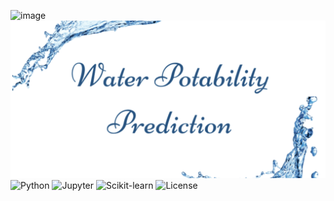 <img width="1455" height="187" alt="image" src="https://github.com/user-attachments/assets/5528a7f6-4287-44e6-80ee-b4a4a51a480f" />![Project Banner](./banner.png)
![Python](https://img.shields.io/badge/Python-3.10-blue?logo=python&style=for-the-badge)
![Jupyter](https://img.shields.io/badge/Jupyter-Notebook-orange?logo=jupyter&style=for-the-badge)
![Scikit-learn](https://img.shields.io/badge/Scikit--learn-ML-yellow?logo=scikit-learn&style=for-the-badge)
![License](https://img.shields.io/badge/License-MIT-green)
